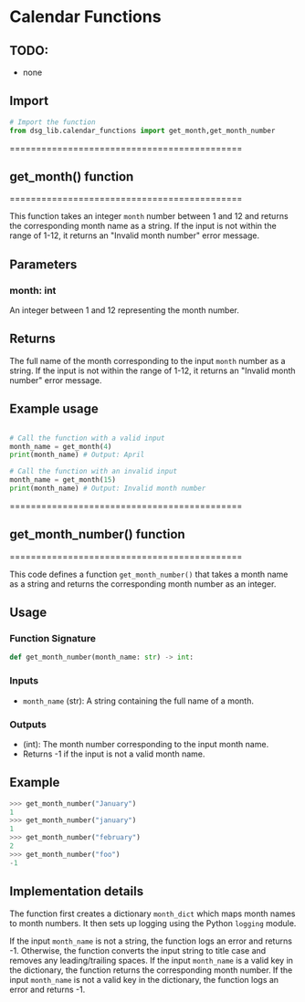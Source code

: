 # Calendar Functions

## TODO:
- none


## Import
~~~python
# Import the function
from dsg_lib.calendar_functions import get_month,get_month_number
~~~



============================================
## get\_month() function
============================================

This function takes an integer `month` number between 1 and 12 and returns the corresponding month name as a string. If the input is not within the range of 1-12, it returns an "Invalid month number" error message.

Parameters
----------

### month: int

An integer between 1 and 12 representing the month number.

Returns
-------

The full name of the month corresponding to the input `month` number as a string. If the input is not within the range of 1-12, it returns an "Invalid month number" error message.

Example usage
-------------

```python

# Call the function with a valid input
month_name = get_month(4)
print(month_name) # Output: April

# Call the function with an invalid input
month_name = get_month(15)
print(month_name) # Output: Invalid month number
```


============================================
## get_month_number() function
============================================

This code defines a function `get_month_number()` that takes a month name as a string and returns the corresponding month number as an integer.

Usage
-----

### Function Signature

```python
def get_month_number(month_name: str) -> int:
```

### Inputs

*   `month_name` (str): A string containing the full name of a month.

### Outputs

*   (int): The month number corresponding to the input month name.
*   Returns -1 if the input is not a valid month name.

Example
-------

```python
>>> get_month_number("January")
1
>>> get_month_number("january")
1
>>> get_month_number("february")
2
>>> get_month_number("foo")
-1
```

Implementation details
----------------------

The function first creates a dictionary `month_dict` which maps month names to month numbers. It then sets up logging using the Python `logging` module.

If the input `month_name` is not a string, the function logs an error and returns -1. Otherwise, the function converts the input string to title case and removes any leading/trailing spaces. If the input `month_name` is a valid key in the dictionary, the function returns the corresponding month number. If the input `month_name` is not a valid key in the dictionary, the function logs an error and returns -1.

